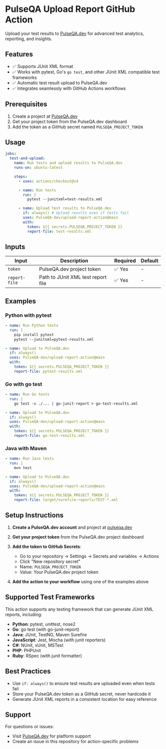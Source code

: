 # PulseQA Upload Report GitHub Action

Upload your test results to [PulseQA.dev](https://pulseqa.dev) for advanced test analytics, reporting, and insights.

## Features

- ✅ Supports JUnit XML format
- ✅ Works with pytest, Go's `go test`, and other JUnit XML compatible test frameworks
- ✅ Automatic test result upload to PulseQA.dev
- ✅ Integrates seamlessly with GitHub Actions workflows

## Prerequisites

1. Create a project at [PulseQA.dev](https://pulseqa.dev)
2. Get your project token from the PulseQA.dev dashboard
3. Add the token as a GitHub secret named `PULSEQA_PROJECT_TOKEN`

## Usage

```yaml
jobs:
  test-and-upload:
    name: Run tests and upload results to PulseQA.dev
    runs-on: ubuntu-latest

    steps:
      - uses: actions/checkout@v4

      - name: Run tests
        run: |
          pytest --junitxml=test-results.xml

      - name: Upload test results to PulseQA.dev
        if: always() # Upload results even if tests fail
        uses: PulseQA-dev/upload-report-action@main
        with:
          token: ${{ secrets.PULSEQA_PROJECT_TOKEN }}
          report-file: test-results.xml
```

## Inputs

| Input         | Description                        | Required | Default |
| ------------- | ---------------------------------- | -------- | ------- |
| `token`       | PulseQA.dev project token          | ✅ Yes   | -       |
| `report-file` | Path to JUnit XML test report file | ✅ Yes   | -       |

## Examples

### Python with pytest

```yaml
- name: Run Python tests
  run: |
    pip install pytest
    pytest --junitxml=pytest-results.xml

- name: Upload to PulseQA.dev
  if: always()
  uses: PulseQA-dev/upload-report-action@main
  with:
    token: ${{ secrets.PULSEQA_PROJECT_TOKEN }}
    report-file: pytest-results.xml
```

### Go with go test

```yaml
- name: Run Go tests
  run: |
    go test -v ./... | go-junit-report > go-test-results.xml

- name: Upload to PulseQA.dev
  if: always()
  uses: PulseQA-dev/upload-report-action@main
  with:
    token: ${{ secrets.PULSEQA_PROJECT_TOKEN }}
    report-file: go-test-results.xml
```

### Java with Maven

```yaml
- name: Run Java tests
  run: |
    mvn test

- name: Upload to PulseQA.dev
  if: always()
  uses: PulseQA-dev/upload-report-action@main
  with:
    token: ${{ secrets.PULSEQA_PROJECT_TOKEN }}
    report-file: target/surefire-reports/TEST-*.xml
```

## Setup Instructions

1. **Create a PulseQA.dev account** and project at [pulseqa.dev](https://pulseqa.dev)

2. **Get your project token** from the PulseQA.dev project dashboard

3. **Add the token to GitHub Secrets**:
   - Go to your repository → Settings → Secrets and variables → Actions
   - Click "New repository secret"
   - Name: `PULSEQA_PROJECT_TOKEN`
   - Value: Your PulseQA.dev project token

4. **Add the action to your workflow** using one of the examples above

## Supported Test Frameworks

This action supports any testing framework that can generate JUnit XML reports, including:

- **Python**: pytest, unittest, nose2
- **Go**: go test (with go-junit-report)
- **Java**: JUnit, TestNG, Maven Surefire
- **JavaScript**: Jest, Mocha (with junit reporters)
- **C#**: NUnit, xUnit, MSTest
- **PHP**: PHPUnit
- **Ruby**: RSpec (with junit formatter)

## Best Practices

- Use `if: always()` to ensure test results are uploaded even when tests fail
- Store your PulseQA.dev token as a GitHub secret, never hardcode it
- Generate JUnit XML reports in a consistent location for easy reference

## Support

For questions or issues:

- Visit [PulseQA.dev](https://pulseqa.dev) for platform support
- Create an issue in this repository for action-specific problems
